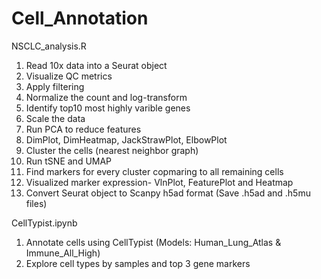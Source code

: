# Cell_Annotation

NSCLC_analysis.R
1. Read 10x data into a Seurat object
2. Visualize QC metrics
3. Apply filtering 
4. Normalize the count and log-transform
5. Identify top10 most highly varible genes
6. Scale the data
7. Run PCA to reduce features
8. DimPlot, DimHeatmap, JackStrawPlot, ElbowPlot
9. Cluster the cells (nearest neighbor graph)
10. Run tSNE and UMAP
11. Find markers for every cluster copmaring to all remaining cells
12. Visualized marker expression- VlnPlot, FeaturePlot and Heatmap
13. Convert Seurat object to Scanpy h5ad format (Save .h5ad and .h5mu files)

CellTypist.ipynb
1. Annotate cells using CellTypist (Models: Human_Lung_Atlas & Immune_All_High)
2. Explore cell types by samples and top 3 gene markers
